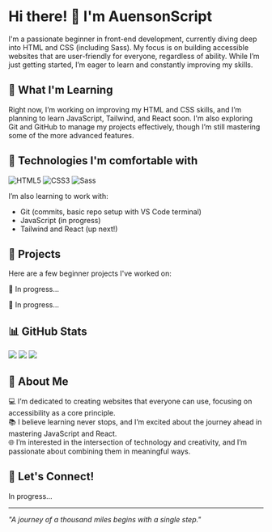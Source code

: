# Hi there! 👋 I'm AuensonScript

I'm a passionate beginner in front-end development, currently diving deep into HTML and CSS (including Sass). My focus is on building accessible websites that are user-friendly for everyone, regardless of ability. While I’m just getting started, I’m eager to learn and constantly improving my skills.

## 🌱 What I'm Learning

Right now, I’m working on improving my HTML and CSS skills, and I’m planning to learn JavaScript, Tailwind, and React soon. I'm also exploring Git and GitHub to manage my projects effectively, though I’m still mastering some of the more advanced features.

## 🔧 Technologies I'm comfortable with

![HTML5](https://img.shields.io/badge/-HTML5-E34F26?logo=html5&logoColor=fff)
![CSS3](https://img.shields.io/badge/-CSS3-1572B6?logo=css3&logoColor=fff)
![Sass](https://img.shields.io/badge/-Sass-CC6699?logo=sass&logoColor=fff)

I’m also learning to work with:
- Git (commits, basic repo setup with VS Code terminal)
- JavaScript (in progress)
- Tailwind and React (up next!)

## 🚀 Projects

Here are a few beginner projects I've worked on:

🔗 In progress...

🔗 In progress...

## 📊 GitHub Stats

<img src='https://github-readme-stats.vercel.app/api?username=AuensonScript&theme=tokyonight&show_icons=true&hide_border=true&count_private=true' /> <img src='https://github-readme-streak-stats.herokuapp.com/?user=AuensonScript&theme=tokyonight&hide_border=true' />
<img src='https://github-readme-stats.vercel.app/api/top-langs/?username=AuensonScript&theme=tokyonight&show_icons=true&hide_border=true&layout=compact' />

## 🌟 About Me

💻 I’m dedicated to creating websites that everyone can use, focusing on accessibility as a core principle.  
📚 I believe learning never stops, and I’m excited about the journey ahead in mastering JavaScript and React.  
🌐 I’m interested in the intersection of technology and creativity, and I’m passionate about combining them in meaningful ways.

## 💬 Let's Connect!

In progress...

---

*"A journey of a thousand miles begins with a single step."*






<!--
**AuensonScript/AuensonScript** is a ✨ _special_ ✨ repository because its `README.md` (this file) appears on your GitHub profile.

Here are some ideas to get you started:

- 🔭 I’m currently working on ...
- 🌱 I’m currently learning ...
- 👯 I’m looking to collaborate on ...
- 🤔 I’m looking for help with ...
- 💬 Ask me about ...
- 📫 How to reach me: ...
- 😄 Pronouns: ...
- ⚡ Fun fact: ...
-->
